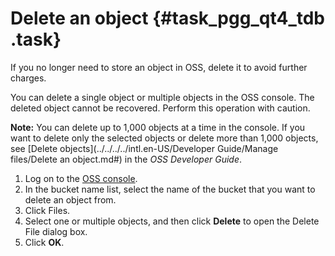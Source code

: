 # Delete an object {#task_pgg_qt4_tdb .task}

If you no longer need to store an object in OSS, delete it to avoid further charges.

You can delete a single object or multiple objects in the OSS console. The deleted object cannot be recovered. Perform this operation with caution.

**Note:** You can delete up to 1,000 objects at a time in the console. If you want to delete only the selected objects or delete more than 1,000 objects, see [Delete objects](../../../../intl.en-US/Developer Guide/Manage files/Delete an object.md#) in the *OSS Developer Guide*.

1.   Log on to the [OSS console](https://oss.console.aliyun.com/). 
2.   In the bucket name list, select the name of the bucket that you want to delete an object from. 
3.   Click Files. 
4.  Select one or multiple objects, and then click **Delete** to open the Delete File dialog box. 
5.   Click **OK**. 


